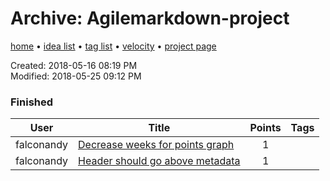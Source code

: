 # Archive: Agilemarkdown-project

[home](../index.md) • [idea list](../ideas.md) • [tag list](../tags.md) • [velocity](../velocity.md) • [project page](../agilemarkdown-project.md)

Created: 2018-05-16 08:19 PM  
Modified: 2018-05-25 09:12 PM  

### Finished
| User | Title | Points | Tags |
|---|---|:---:|---|
| falconandy | [Decrease weeks for points graph](archive/decrease-weeks-for-points-graph.md) | 1 |  |
| falconandy | [Header should go above metadata](archive/header-should-go-above-metadata.md) | 1 |  |
